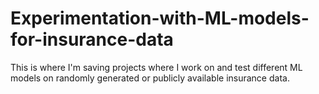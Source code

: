 # Experimentation-with-ML-models-for-insurance-data

This is where I'm saving projects where I work on and test different ML models on randomly generated or publicly available insurance data.
